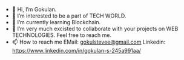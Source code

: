 - 👋 Hi, I’m Gokulan.
- 👀 I’m interested to be a part of TECH WORLD.
- 🌱 I’m currently learning Blockchain.
- 💞️ I’m very much excisted to collaborate with your projects on WEB TECHNOLOGIES. Feel free to reach me. 
- 📫 How to reach me 
           EMail: gokulstevee@gmail.com
           Linkedin: https://www.linkedin.com/in/gokulan-s-245a991aa/

<!---
gokulstevee/gokulstevee is a ✨ special ✨ repository because its `README.md` (this file) appears on your GitHub profile.
You can click the Preview link to take a look at your changes.
--->
